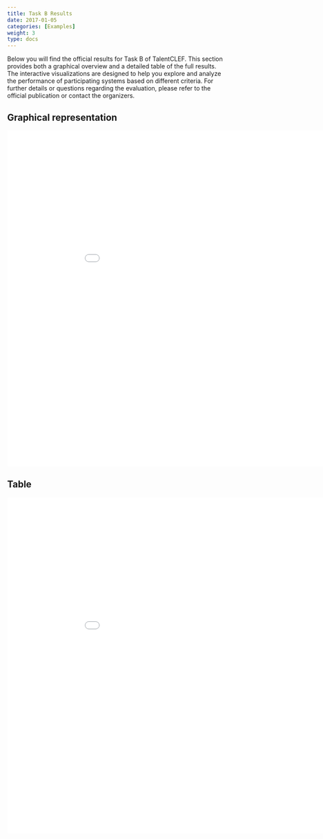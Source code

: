 ```yaml
---
title: Task B Results
date: 2017-01-05
categories: [Examples]
weight: 3
type: docs  
---
```

<style>
.full-width-image {
            width: 80%;
            height: auto; /* Maintains the aspect ratio */
        }
</style>

Below you will find the official results for Task B of TalentCLEF. This section provides both a graphical overview and a detailed table of the full results. The interactive visualizations are designed to help you explore and analyze the performance of participating systems based on different criteria. For further details or questions regarding the evaluation, please refer to the official publication or contact the organizers.

 <style>
.full-width-image {
    width: 80%;
    height: auto;
}

.responsive-iframe {
    width: 100vh;
    min-width: 0;
    max-width: 100vw;
    margin: 0 !important;
    padding: 0 !important;
    border: none !important;
    box-shadow: none !important;
    border-radius: 0 !important;
    display: block;
    height: 778px; /* O el alto justo para tu gráfico */
    overflow: hidden;
    background: #fff
}

</style>

## Graphical representation
<iframe class="responsive-iframe" src="/talentclef/results_task_b/table_b_interactive.html"></iframe>

## Table
<iframe class="responsive-iframe" src="/talentclef/results_task_b/table_b_table.html"></iframe>
